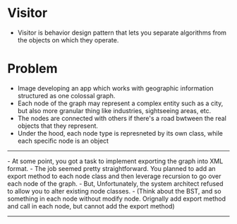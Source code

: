 # Visitor
- Visitor is behavior design pattern that lets you separate algorithms from the objects on which they operate.

# Problem
- Image developing an app which works with geographic information structured as one colossal graph.
- Each node of the graph may represent a complex entity such as a city, but also more granular thing like industries, sightseeing areas, etc.
- The nodes are connected with others if there's a road bwtween the real objects that they represent.
- Under the hood, each node type is represneted by its own class, while each specific node is an object
<hr>
- At some point, you got a task to implement exporting the graph into XML format.
- The job seemed pretty straightforward. You planned to add an export method to each node class and then leverage recursion to go over each node of the graph.
- But, Unfortunately, the system architect refused to allow you to alter existing node classes.
- (Think about the BST, and so something in each node without modify node. Orignally add export method and call in each node, but cannot add the export method)
<hr>



